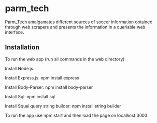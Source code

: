 # parm_tech
Parm_Tech amalgamates different sources of soccer information obtained through web scrapers and presents the information in a queriable web interface.

## Installation
To run the web app (run all commands in the web directory): 

Install Node.js. 

Install Express.js: npm install express

Install Body-Parser: npm install body-parser 

Install Sql: npm install sql

Install Squel query string builder: npm install string builder 

To run the app use npm start and then load the page on localhost:3000
